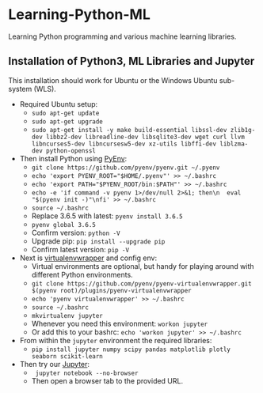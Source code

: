 # Learning-Python-ML
Learning Python programming and various machine learning libraries.

## Installation of Python3, ML Libraries and Jupyter

This installation should work for Ubuntu or the Windows Ubuntu sub-system (WLS).

* Required Ubuntu setup:
  * `sudo apt-get update`
  * `sudo apt-get upgrade`
  * `sudo apt-get install -y make build-essential libssl-dev zlib1g-dev libbz2-dev libreadline-dev libsqlite3-dev wget curl llvm libncurses5-dev libncursesw5-dev xz-utils libffi-dev liblzma-dev python-openssl`
* Then install Python using [PyEnv](https://github.com/pyenv/pyenv):
  * `git clone https://github.com/pyenv/pyenv.git ~/.pyenv`
  * `echo 'export PYENV_ROOT="$HOME/.pyenv"' >> ~/.bashrc`
  * `echo 'export PATH="$PYENV_ROOT/bin:$PATH"' >> ~/.bashrc`
  * `echo -e 'if command -v pyenv 1>/dev/null 2>&1; then\n  eval "$(pyenv init -)"\nfi' >> ~/.bashrc`
  * `source ~/.bashrc`
  * Replace 3.6.5 with latest: `pyenv install 3.6.5`
  * `pyenv global 3.6.5`
  * Confirm version: `python -V`
  * Upgrade pip: `pip install --upgrade pip`
  * Confirm latest version: `pip -V`
* Next is [virtualenvwrapper](https://github.com/pyenv/pyenv-virtualenvwrapper) and config env: 
  * Virtual environments are optional, but handy for playing around with different Python environments.
  * `git clone https://github.com/pyenv/pyenv-virtualenvwrapper.git $(pyenv root)/plugins/pyenv-virtualenvwrapper`
  * `echo 'pyenv virtualenvwrapper' >> ~/.bashrc`
  * `source ~/.bashrc`
  * `mkvirtualenv jupyter`
  * Whenever you need this environment: `workon jupyter`
  * Or add this to your bashrc: `echo 'workon jupyter' >> ~/.bashrc`
* From within the `jupyter` environment the required libraries:
  * `pip install jupyter numpy scipy pandas matplotlib plotly seaborn scikit-learn`
* Then try our [Jupyter](https://jupyter.org/): 
  * ` jupyter notebook --no-browser`
  * Then open a browser tab to the provided URL.
